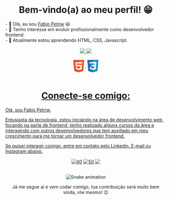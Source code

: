 <h1 align="center">Bem-vindo(a) ao meu perfil! 😁</h1>
- 👋 Olá, eu sou <a href="https://www.linkedin.com/in/fabiopetriw/"><i>Fabio Petriw</i></a> 😃️</br>
- 👀 Tenho interesse em evoluir profissionalmente como desenvolvedor frontend.</br>
- 🌱 Atualmente estou aprendendo HTML, CSS, Javascript.</br>

</br>

 <div align="center">
  <a href="https://github.com/FabioPetriw">
  <img height="150em" src="https://github-readme-stats.vercel.app/api?username=FabioPetriw&show_icons=true&theme=dracula"/>
  <img height="150em" src="https://github-readme-stats.vercel.app/api/top-langs/?username=FabioPetriw&layout=compact&theme=dracula"/>
</div>
 
<div div align="center"><br>
  <img align="center" alt="HTML" height="40" width="40" src="https://raw.githubusercontent.com/devicons/devicon/master/icons/html5/html5-original.svg">
  <img align="center" alt="CSS" height="40" width="40" src="https://raw.githubusercontent.com/devicons/devicon/master/icons/css3/css3-original.svg">

</div>
 
 <br>
 
 <h1 align="center">Conecte-se comigo:</h1>
 
Olá, sou Fabio Petriw. 
 
Entusiasta da tecnologia, estou iniciando na área de desenvolvimento web, focando na parte de frontend, tenho realizado alguns cursos da área e interagindo com outros desenvolvedores que tem auxiliado em meu crescimento para me tornar um desenvolvedor frontend.
 
Se quiser interagir comigo, entre em contato pelo Linkedin, E-mail ou Instagram abaixo.
 

 <div align="center">
 <a href="https://www.linkedin.com/in/fabio-petriw-2b5208250/" target="_blank"><img align="center" alt="40" width="50" src="https://cdn-icons-png.flaticon.com/512/3536/3536505.png" target="_blank"></a>   
 <a href="malito:fabiopetriw13112004@gmail.com" target="_blank"><img align="center" alt="50" width="50" src="https://cdn-icons-png.flaticon.com/512/888/888853.png"></a> 
 <a href="https://www.instagram.com/fabiopetriw/" target="_blank"><img  align="center"  src="https://cdn-icons-png.flaticon.com/512/1409/1409946.png" width='50' style="max-width:100%;"/></a> 
 </div>
 
 </br>
 
<div align="center"> 
   
   ![Snake animation](https://github.com/FabioPetriw/FabioPetriw/blob/output/github-contribution-grid-snake.svg)

</div>

<p align="center">Já me segue aí e vem codar comigo, tua contribuição será muito bem vinda, vlw mesmo! 😉️</h2>
